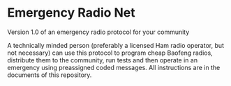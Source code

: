 # Emergency Radio Net
Version 1.0 of an emergency radio protocol for your community

A technically minded person (preferably a licensed Ham radio operator, but not necessary) can use this protocol to program cheap Baofeng radios, distribute them to the community, run tests and then operate in an emergency using preassigned coded messages. All instructions are in the documents of this repository.

